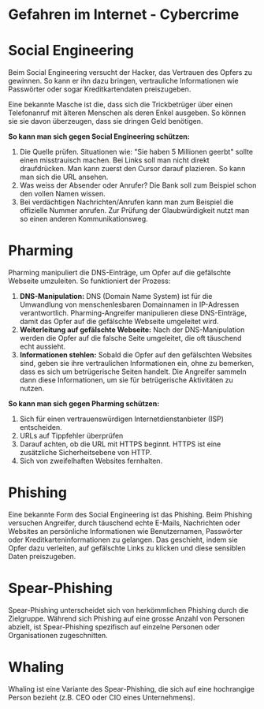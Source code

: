 # Gefahren im Internet - Cybercrime

# Social Engineering
Beim Social Engineering versucht der Hacker, das Vertrauen des Opfers zu gewinnen. So kann er ihn dazu bringen, vertrauliche Informationen wie Passwörter oder sogar Kreditkartendaten preiszugeben.

Eine bekannte Masche ist die, dass sich die Trickbetrüger über einen Telefonanruf mit älteren Menschen als deren Enkel ausgeben. So können sie sie davon überzeugen, dass sie dringen Geld benötigen.

**So kann man sich gegen Social Engineering schützen:**
1. Die Quelle prüfen. Situationen wie: "Sie haben 5 Millionen geerbt" sollte einen misstrauisch machen. Bei Links soll man nicht direkt draufdrücken. Man kann zuerst den Cursor darauf plazieren. So kann man sich die URL ansehen.
2. Was weiss der Absender oder Anrufer? Die Bank soll zum Beispiel schon den vollen Namen wissen.
3. Bei verdächtigen Nachrichten/Anrufen kann man zum Beispiel die offizielle Nummer anrufen. Zur Prüfung der Glaubwürdigkeit nutzt man so einen anderen Kommunikationsweg.



# Pharming
Pharming manipuliert die DNS-Einträge, um Opfer auf die gefälschte Webseite umzuleiten. 
So funktioniert der Prozess:
1. **DNS-Manipulation:** DNS (Domain Name System) ist für die Umwandlung von menschenlesbaren Domainnamen in IP-Adressen verantwortlich. Pharming-Angreifer manipulieren diese DNS-Einträge, damit das Opfer auf die gefälschte Webseite umgeleitet wird.
2. **Weiterleitung auf gefälschte Webseite:** Nach der DNS-Manipulation werden die Opfer auf die falsche Seite umgeleitet, die oft täuschend echt aussieht. 
3. **Informationen stehlen:** Sobald die Opfer auf den gefälschten Websites sind, geben sie ihre vertraulichen Informationen ein, ohne zu bemerken, dass es sich um betrügerische Seiten handelt. Die Angreifer sammeln dann diese Informationen, um sie für betrügerische Aktivitäten zu nutzen.

**So kann man sich gegen Pharming schützen:**
1. Sich für einen vertrauenswürdigen Internetdienstanbieter (ISP) entscheiden.
2. URLs auf Tippfehler überprüfen
3. Darauf achten, ob die URL mit HTTPS beginnt. HTTPS ist eine zusätzliche Sicherheitsebene von HTTP.
4. Sich von zweifelhaften Websites fernhalten.


# Phishing
Eine bekannte Form des Social Engineering ist das Phishing. Beim Phishing versuchen Angreifer, durch täuschend echte E-Mails, Nachrichten oder Websites an persönliche Informationen wie Benutzernamen, Passwörter oder Kreditkarteninformationen zu gelangen. Das geschieht, indem sie Opfer dazu verleiten, auf gefälschte Links zu klicken und diese sensiblen Daten preiszugeben.

# Spear-Phishing
Spear-Phishing unterscheidet sich von herkömmlichen Phishing durch die Zielgruppe. Während sich Phishing auf eine grosse Anzahl von Personen abzielt, ist Spear-Phishing spezifisch auf einzelne Personen oder Organisationen zugeschnitten.

# Whaling
Whaling ist eine Variante des Spear-Phishing, die sich auf eine hochrangige Person bezieht (z.B. CEO oder CIO eines Unternehmens).
